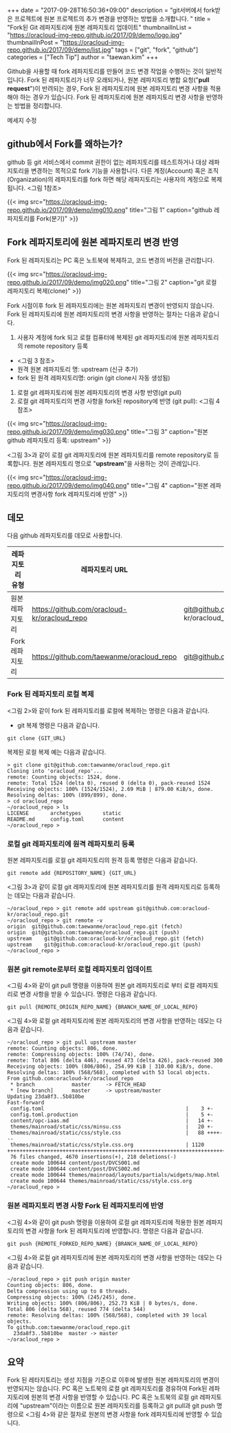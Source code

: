 +++
date = "2017-09-28T16:50:36+09:00"
description = "git서버에서 fork받은 프로젝트에 원본 프로젝트의 추가 변경을 반영하는 방법을 소개합니다. "
title = "Fork된 Git 레파지토리에 원본 레파지토리 업데이트"
thumbnailInList = "https://oracloud-img-repo.github.io/2017/09/demo/logo.jpg"
thumbnailInPost = "https://oracloud-img-repo.github.io/2017/09/demo/list.jpg"
tags = ["git", "fork", "github"]
categories = ["Tech Tip"]
author = "taewan.kim"
+++

Github을 사용할 때 fork 레파지토리를 만들어 코드 변경 작업을 수행하는 것이 일반적입니다.
Fork 된 레파지토리가 너무 오래되거나, 원본 레파지토리 병합 요청("__pull request__")이 반려되는 경우,
Fork 된 레파지토리에 원본 레파지토리 변경 사항을 적용해야 하는 경우가 있습니다.
Fork 된 레파지토리에 원본 레파지토리 변경 사항을 반영하는 방법을 정리합니다.

메세지 수정

## github에서 Fork를 왜하는가?

github 등 git 서비스에서 commit 권한이 없는 레파지토리를 테스트하거나 대상 레파지토리을 변경하는 목적으로 fork 기능을 사용합니다.
다른 계정(Account) 혹은 조직(Organization)의 레파지토리를 fork 하면 해당 레파지토리는 사용자의 계정으로 복제됩니다. <그림 1참조>

{{< img src="https://oracloud-img-repo.github.io/2017/09/demo/img010.png"
title="그림 1"
caption="github 레파지토리를 Fork(분기)" >}}


## Fork 레파지토리에 원본 레파지토리 변경 반영

Fork 된 레파지토리는  PC 혹은  노트북에 복제하고, 코드 변경의 버전을 관리합니다.

{{< img src="https://oracloud-img-repo.github.io/2017/09/demo/img020.png"
title="그림 2"
caption="git 로컬 레파지토리 복제(clone)" >}}

Fork 시점이후 fork 된 레파지토리에는 원본 레파지토리 변경이 반영되지 않습니다.
Fork 된 레파지토리에 원본 레파지토리의 변경 사항을 반영하는 절차는 다음과 같습니다.

1. 사용자 계정에 fork 되고 로컬 컴퓨터에 복제된 git 레파지토리에 원본 레파지토리의 remote repository 등록
  - <그림 3 참조>
  - 원격 원본 레파지토리 명: upstream (신규 추가)
  - fork 된 원격 레파지토리명: origin (git clone시 자동 생성됨)
1. 로컬 git 레파지토리에 원본 레파지토리의 변경 사항 반영(git pull)
1. 로컬 git 레파지토리의 변경 사항을  fork된 repository에 반영 (git pull): <그림 4 참조>


{{< img src="https://oracloud-img-repo.github.io/2017/09/demo/img030.png"
title="그림 3"
caption="원본 github 레파지토리 등록: upstream" >}}

<그림 3>과 같이 로컬 git 레파지토리에 원본 레파지토리를 remote repository로 등록합니다.
원본 레파지토리 명으로 "__upstream__"을 사용하는 것이 관례입니다.

{{< img src="https://oracloud-img-repo.github.io/2017/09/demo/img040.png"
title="그림 4"
caption="원본 레파지토리의 변경사항 fork 레파지토리에 반영" >}}

## 데모

다음 github 레파지토리를 데모로 사용합니다.

|레파지토리 유형|레파지토리 URL|{GIT_URL}|
|---|---|---|
|원본 레파지토리|https://github.com/oracloud-kr/oracloud_repo |git@github.com:oracloud-kr/oracloud_repo.git |
|Fork 레파지토리|https://github.com/taewanme/oracloud_repo |git@github.com:taewanme/oracloud_repo.git |

### Fork 된 레파지토리 로컬 복제

<그림 2>와 같이 fork 된 레파지토리를 로컬에 복제하는 명령은 다음과 같습니다.

- git 복제 명령은 다음과 같습니다.

```
git clone {GIT_URL}
```

복제된 로컬 복제 예는 다음과 같습니다.

```
> git clone git@github.com:taewanme/oracloud_repo.git
Cloning into 'oracloud_repo'...
remote: Counting objects: 1524, done.
remote: Total 1524 (delta 0), reused 0 (delta 0), pack-reused 1524
Receiving objects: 100% (1524/1524), 2.69 MiB | 879.00 KiB/s, done.
Resolving deltas: 100% (899/899), done.
> cd oracloud_repo
~/oracloud_repo > ls
LICENSE       archetypes       static
README.md     config.toml      content
~/oracloud_repo >
```

### 로컬 git 레파지토리에 원격 레파지토리 등록

원본 레파지토리를 로컬 git 레파지토리의 원격 등록 명령은 다음과 같습니다.

```
git remote add {REPOSITORY_NAME} {GIT_URL}
```

<그림 3>과 같이 로컬 git 레파지토리에 원본 레파지토리를 원격 레파지토리로 등록하는 데모는 다음과 같습니다.

```
~/oracloud_repo > git remote add upstream git@github.com:oracloud-kr/oracloud_repo.git
~/oracloud_repo > git remote -v
origin	git@github.com:taewanme/oracloud_repo.git (fetch)
origin	git@github.com:taewanme/oracloud_repo.git (push)
upstream	git@github.com:oracloud-kr/oracloud_repo.git (fetch)
upstream	git@github.com:oracloud-kr/oracloud_repo.git (push)
~/oracloud_repo >
```

### 원본 git remote로부터 로컬 레파지토리 업데이트

<그림 4>와 같이 git pull 명령을 이용하여 원본 git 레파지토리로 부터 로컬 레파지토리로 변경 사항을 받을 수 있습니다.
명령은 다음과 같습니다.

```
git pull {REMOTE_ORIGIN_REPO_NAME} {BRANCH_NAME_OF_LOCAL_REPO}
```

<그림 4>와 로컬 git 레파지토리에 원본 레파지토리의 변경 사항을 반영하는 데모는 다음과 같습니다.

```
~/oracloud_repo > git pull upstream master
remote: Counting objects: 806, done.
remote: Compressing objects: 100% (74/74), done.
remote: Total 806 (delta 446), reused 473 (delta 426), pack-reused 300
Receiving objects: 100% (806/806), 254.99 KiB | 310.00 KiB/s, done.
Resolving deltas: 100% (568/568), completed with 53 local objects.
From github.com:oracloud-kr/oracloud_repo
 * branch            master     -> FETCH_HEAD
 * [new branch]      master     -> upstream/master
Updating 23da8f3..5b810be
Fast-forward
 config.toml                                              |    3 +-
 config.toml.production                                   |    5 +-
 content/opc-iaas.md                                      |   14 +-
 themes/mainroad/static/css/minsu.css                     |   20 +-
 themes/mainroad/static/css/style.css                     |   88 ++++---
 themes/mainroad/static/css/style.css.org                 | 1120 ++++++++++++++++++++++++++++++++++++++++++++++++++++++++++++++++++++++++++++++++++
 76 files changed, 4670 insertions(+), 218 deletions(-)
 create mode 100644 content/post/DVCS001.md
 create mode 100644 content/post/DVCS002.md
 create mode 100644 themes/mainroad/layouts/partials/widgets/map.html
 create mode 100644 themes/mainroad/static/css/style.css.org
~/oracloud_repo >
```

### 원본 레파지토리 변경 사항 Fork 된 레파지토리에 반영

<그림 4>와 같이 git push 명령을 이용하여 로컬 git 레파지토리에 적용한 원본 레파지토리의 변경 사항을 fork 된 레파지토리에 반영합니다.
명령은 다음과 같습니다.

```
git push {REMOTE_FORKED_REPO_NAME} {BRANCH_NAME_OF_LOCAL_REPO}
```

<그림 4>와 로컬 git 레파지토리에 원본 레파지토리의 변경 사항을 반영하는 데모는 다음과 같습니다.

```
~/oracloud_repo > git push origin master
Counting objects: 806, done.
Delta compression using up to 8 threads.
Compressing objects: 100% (245/245), done.
Writing objects: 100% (806/806), 252.73 KiB | 0 bytes/s, done.
Total 806 (delta 568), reused 774 (delta 544)
remote: Resolving deltas: 100% (568/568), completed with 39 local objects.
To github.com:taewanme/oracloud_repo.git
  23da8f3..5b810be  master -> master
~/oracloud_repo >
```

## 요약

Fork 된 레타지토리는 생성 지점을 기준으로 이후에 발생한 원본 레파지토리의 변경이 반영되지는 않습니다.
PC 혹은 노트북의 로컬 git 레파지토리를 경유하여 Fork된 레파지토리에 원본의 변경 사항을 반영할 수 있습니다.
PC 혹은 노트북의 로컬 git 레파지토리에 "upstream"이라는 이름으로 원본 레파지토리를 등록하고 git pull과 git push 명령으로
<그림 4>와 같은 절차로 원본의 변경 사항을 fork 레파지토리에 반영할 수 있습니다.
